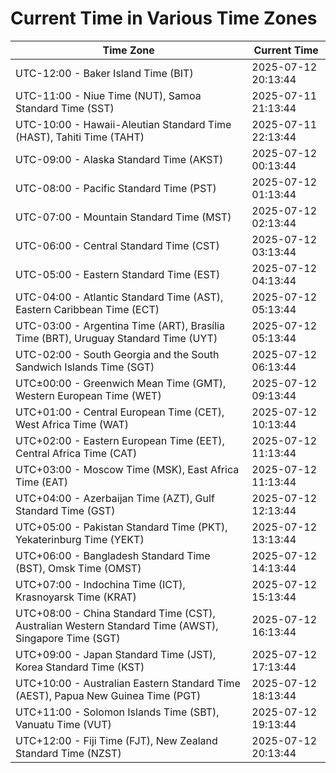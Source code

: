# Current Time in Various Time Zones

| Time Zone | Current Time |
|-----------|--------------|
| UTC-12:00 - Baker Island Time (BIT) | 2025-07-12 20:13:44 |
| UTC-11:00 - Niue Time (NUT), Samoa Standard Time (SST) | 2025-07-11 21:13:44 |
| UTC-10:00 - Hawaii-Aleutian Standard Time (HAST), Tahiti Time (TAHT) | 2025-07-11 22:13:44 |
| UTC-09:00 - Alaska Standard Time (AKST) | 2025-07-12 00:13:44 |
| UTC-08:00 - Pacific Standard Time (PST) | 2025-07-12 01:13:44 |
| UTC-07:00 - Mountain Standard Time (MST) | 2025-07-12 02:13:44 |
| UTC-06:00 - Central Standard Time (CST) | 2025-07-12 03:13:44 |
| UTC-05:00 - Eastern Standard Time (EST) | 2025-07-12 04:13:44 |
| UTC-04:00 - Atlantic Standard Time (AST), Eastern Caribbean Time (ECT) | 2025-07-12 05:13:44 |
| UTC-03:00 - Argentina Time (ART), Brasília Time (BRT), Uruguay Standard Time (UYT) | 2025-07-12 05:13:44 |
| UTC-02:00 - South Georgia and the South Sandwich Islands Time (SGT) | 2025-07-12 06:13:44 |
| UTC±00:00 - Greenwich Mean Time (GMT), Western European Time (WET) | 2025-07-12 09:13:44 |
| UTC+01:00 - Central European Time (CET), West Africa Time (WAT) | 2025-07-12 10:13:44 |
| UTC+02:00 - Eastern European Time (EET), Central Africa Time (CAT) | 2025-07-12 11:13:44 |
| UTC+03:00 - Moscow Time (MSK), East Africa Time (EAT) | 2025-07-12 11:13:44 |
| UTC+04:00 - Azerbaijan Time (AZT), Gulf Standard Time (GST) | 2025-07-12 12:13:44 |
| UTC+05:00 - Pakistan Standard Time (PKT), Yekaterinburg Time (YEKT) | 2025-07-12 13:13:44 |
| UTC+06:00 - Bangladesh Standard Time (BST), Omsk Time (OMST) | 2025-07-12 14:13:44 |
| UTC+07:00 - Indochina Time (ICT), Krasnoyarsk Time (KRAT) | 2025-07-12 15:13:44 |
| UTC+08:00 - China Standard Time (CST), Australian Western Standard Time (AWST), Singapore Time (SGT) | 2025-07-12 16:13:44 |
| UTC+09:00 - Japan Standard Time (JST), Korea Standard Time (KST) | 2025-07-12 17:13:44 |
| UTC+10:00 - Australian Eastern Standard Time (AEST), Papua New Guinea Time (PGT) | 2025-07-12 18:13:44 |
| UTC+11:00 - Solomon Islands Time (SBT), Vanuatu Time (VUT) | 2025-07-12 19:13:44 |
| UTC+12:00 - Fiji Time (FJT), New Zealand Standard Time (NZST) | 2025-07-12 20:13:44 |
